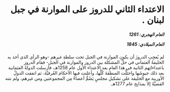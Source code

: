 <h1 dir="rtl">الاعتداء الثاني للدروز على الموارنة في جبل لبنان .</h1>

<h5 dir="rtl">العام الهجري:  1261

العام الميلادي: 1845

</h5>

<p dir="rtl">لم يُعجِبِ الدروزَ أن يكون الموارنة في الجبل تحت سلطةِ غيرهم -وهو الرأي الذي أخذ به الخليفةُ العثماني في حلِّ المشكلة بين الدروز والموارنة في الجبل- فقام الدروز باعتداءاتِهم الثانية في هذا العامِ بعد الاعتداء الأول عام 1258هـ، فأرسلت الدولةُ العثمانية بعد ذلك جيوشَها واحتَلَّت المنطقةَ كُلَّها، وأعلنت فيها الأحكامَ العُرفيَّةَ، ثم اتفقت الدولُ الأوربية مع الخليفة على تشكيلِ مجلسٍ يَضُمُّ أعضاءً مِن المجموعتين ومن غيرهم، ولم تنته القضيَّةُ إلا بمذابِح عام 1277هـ.</p></br>
